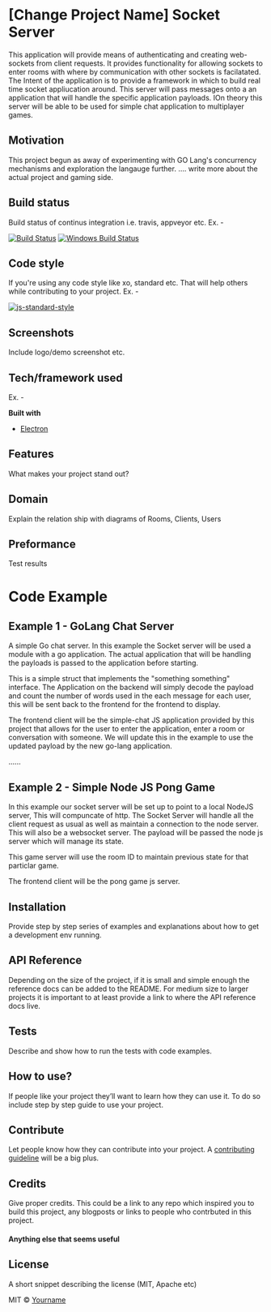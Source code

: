 # [Change Project Name] Socket Server 

This application will provide means of authenticating and creating web-sockets from client requests. It provides functionality for allowing sockets to enter rooms with where by communication with other sockets is facilatated. The Intent of the application is to provide a framework in which to build real time socket appliucation around. This server will pass messages onto a an application that will handle the specific application payloads. IOn theory this server will be able to be used for simple chat application to multiplayer games.

## Motivation
This project begun as away of experimenting with GO Lang's concurrency mechanisms and exploration the langauge further. .... write more about the actual project and gaming side.


## Build status
Build status of continus integration i.e. travis, appveyor etc. Ex. - 

[![Build Status](https://travis-ci.org/akashnimare/foco.svg?branch=master)](https://travis-ci.org/akashnimare/foco)
[![Windows Build Status](https://ci.appveyor.com/api/projects/status/github/akashnimare/foco?branch=master&svg=true)](https://ci.appveyor.com/project/akashnimare/foco/branch/master)

## Code style
If you're using any code style like xo, standard etc. That will help others while contributing to your project. Ex. -

[![js-standard-style](https://img.shields.io/badge/code%20style-standard-brightgreen.svg?style=flat)](https://github.com/feross/standard)
 
## Screenshots
Include logo/demo screenshot etc.

## Tech/framework used
Ex. -

<b>Built with</b>
- [Electron](https://electron.atom.io)

## Features
What makes your project stand out?

## Domain 
Explain the relation ship with diagrams of Rooms, Clients, Users

## Preformance

Test results

# Code Example

## Example 1 - GoLang Chat Server
A simple Go chat server. In this example the Socket server will be used a module with a go application. The actual application that will be handling the payloads is passed to the application before starting.

This is a simple struct that implements the "something something" interface. The Application on the backend will simply decode the payload and count the number of words used in the each message for each user, this will be sent back to the frontend for the frontend to display.

The frontend client will be the simple-chat JS application provided by this project that allows for the user to enter the application, enter a room or conversation with someone. We will update this in the example to use the updated payload by the new go-lang application.

......

## Example 2 - Simple Node JS Pong Game

In this example our socket server will be set up to point to a local NodeJS server, This will compuncate of http. The Socket Server will handle all the client request as usual as well as maintain a connection to the node server. This will also be a websocket server. The payload will be passed the node js server which will manage its state.

This game server will use the room ID to maintain previous state for that particlar game.

The frontend client will be the pong game js server.

## Installation
Provide step by step series of examples and explanations about how to get a development env running.

## API Reference

Depending on the size of the project, if it is small and simple enough the reference docs can be added to the README. For medium size to larger projects it is important to at least provide a link to where the API reference docs live.

## Tests
Describe and show how to run the tests with code examples.

## How to use?
If people like your project they’ll want to learn how they can use it. To do so include step by step guide to use your project.

## Contribute

Let people know how they can contribute into your project. A [contributing guideline](https://github.com/zulip/zulip-electron/blob/master/CONTRIBUTING.md) will be a big plus.

## Credits
Give proper credits. This could be a link to any repo which inspired you to build this project, any blogposts or links to people who contrbuted in this project. 

#### Anything else that seems useful

## License
A short snippet describing the license (MIT, Apache etc)

MIT © [Yourname]()
